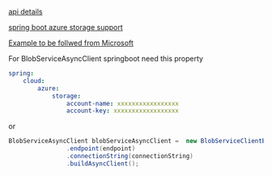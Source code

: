[api details](https://learn.microsoft.com/en-us/java/api/com.azure.storage.blob.blobasyncclient?view=azure-java-stable)

[spring boot azure storage support](https://spring.io/projects/spring-cloud-azure)

[Example to be follwed from Microsoft](https://learn.microsoft.com/en-us/azure/developer/java/spring-framework/configure-spring-boot-starter-java-app-with-azure-storage)

For BlobServiceAsyncClient springboot need this property 
```yaml
spring:
    cloud:
        azure:
            storage:
                account-name: xxxxxxxxxxxxxxxxx
                account-key: xxxxxxxxxxxxxxxxxx
```
or 
```java
BlobServiceAsyncClient blobServiceAsyncClient =  new BlobServiceClientBuilder()
				.endpoint(endpoint)
				.connectionString(connectionString)
				.buildAsyncClient();
```